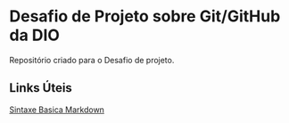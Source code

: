 # Desafio de Projeto sobre Git/GitHub da DIO
Repositório criado para o Desafio de projeto.

## Links Úteis
[Sintaxe Basica Markdown](https://www.markdownguide.org/basic-syntax/)

